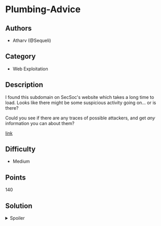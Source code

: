 # Plumbing-Advice

## Authors

- Atharv (@Sequeli)

## Category

- Web Exploitation

## Description

I found this subdomain on SecSoc's website which takes a long time to load.
Looks like there might be some suspicious activity going on... or is there?

Could you see if there are any traces of possible attackers, and get _any_ information
you can about them?

[link](https://plumbing-advice.ctf.unswsecurity.com)

## Difficulty

- Medium

## Points

140

## Solution

<details>
<summary>Spoiler</summary>

### Idea

Look through the console and find the suspicious site.
Then dig the site to find the flag!

### Walkthrough

I'm going to be honest, this was mainly an exercise in learning some important tips for debugging/looking through websites.

Getting started, lets open up the website

![plumbing advice](./writeup-imgs/plumbingadvice.png)
_your mouse should also have changed into a thicc hand lol_

The first problem you would run into is that there is no way to access the devtools by right-clicking.  
But you always want to start with the dev tools, so if a website does not let you do it using the right click, the easiest way is to use the command `ctrl + shift + i` (or `cmd + shift + i` on a mac).

![devtools is here](./writeup-imgs/devtools.png)
_ah, that looks like a mess_

I digress, but a really simple way to do this is with the code:

```html
<script>
  // ah well, have fun~~
  document.addEventListener("contextmenu", (event) => event.preventDefault());
</script>
```

which just does nothing when you try to open the context menu using right click.  
So next time when you open a website that does not let you access the console, say discord, try it out. :)

Another fun thing is that discord's desktop app is actually built on electron, which is essentially a web browser.  
Yes, that means you can open a console and execute arbitrary javascript in the discord desktop app (or any electron app for that matter). Yeet!

You should also know that you can view the page source directly in the browser by using the prefix: `view-source:` to any url. So for example, in this case: `view-source:https://plumbing-advice.ctf.unswsecurity.com/`

![view source](./writeup-imgs/viewsource.png)
_that is a lot of libraries loaded, can't believe hackers are blamed for this_

Then all you need to do is find a suspicious site, some googling would show you that most of these are CSS/JS libraries, but if you scroll down, you should see the suspicious one immediately:

![favicon from a hack site?](./writeup-imgs/hackxyz.png)

Plus, this site is no longer accessible, as seen from the console:

![favicon not accessible](./writeup-imgs/hacknotfound.png)

You should google the error you see there, but what it means, is that it could not convert `https://favicon.hakc.xyz` into an IP address, and hence cannot be found.

Now, the challenge description hints towards some kind of attackers to the site. If there is a page being loaded that can no longer be accessed, maybe the attackers were serving some kind of javascript from their domain, but have stopped it now?  
Nonetheless, it seems interesting.

The easiest way to start is to look into that error that we found in the console. `ERR_NAME_NOT_RESOLVED`.
The name resolution for a website takes place using a DNS (Domain Name Server) request. As said earlier, from a high level perspective, it converts website names or domains into IP addresses so that we can access it, but it also provides more information about the site itself.

With that in mind, we should now take a look at the DNS records that we can find. I would recommend reading a bit on DNS before doing the next part, but the easiest way to look up records is to use a tool called `dig` or `Domain Information Groper` to look up any records you can find.

You don't know which record to look for either, so use the `any` flag

![dial before you dig](./writeup-imgs/digging.png)

You could use a webiste to query DNS records, but that is not recommended since you may not always be able to do it.

Feel free to reach out to me if you have any thoughts/issues/feedback

Quick shoutout to abiram for setting up the DNS for this challenge

#### Flag

```
NEWBIE{dUg_f0r_trE4suRe_x_ic0n_m4rkEd_t#3_sp0t}
```

</details>
